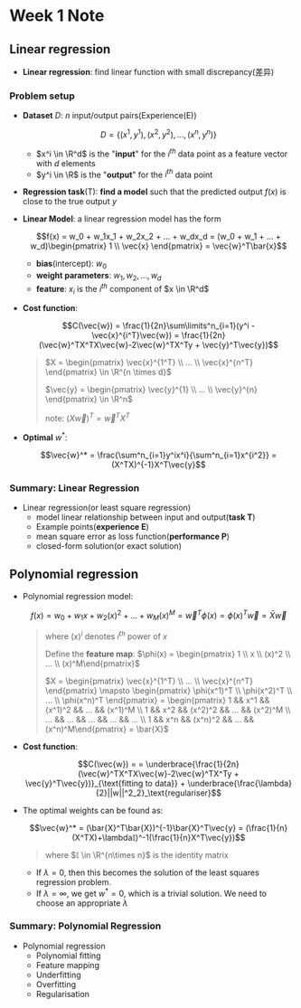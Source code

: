 # Week 1 Note

## Linear regression

- **Linear regression**: find linear function with small discrepancy(差异)

### Problem setup

- **Dataset** $D$: $n$ input/output pairs(Experience(E))

  $$D = \{(x^1, y^1), (x^2, y^2),...,(x^n,y^n)\}$$

  - $x^i \in \R^d$ is the "**input**" for the $i^{th}$ data point as a feature vector with $d$ elements
  - $y^i \in \R$ is the "**output**" for the $i^{th}$ data point

- **Regression task**(T): **find a model** such that the predicted output $f(x)$ is close to the true output $y$

- **Linear Model**: a linear regression model has the form

  $$f(x) = w_0 + w_1x_1 + w_2x_2 + ... + w_dx_d = (w_0 + w_1 + ... + w_d)\begin{pmatrix} 1 \\ \vec{x} \end{pmatrix} = \vec{w}^T\bar{x}$$

  - **bias**(intercept): $w_0$
  - **weight parameters**: $w_1, w_2, ..., w_d$
  - **feature**: $x_i$ is the $i^{th}$ component of $x \in \R^d$

- **Cost function**: 

  $$C(\vec{w}) = \frac{1}{2n}\sum\limits^n_{i=1}(y^i - \vec{x}^{i^T}\vec{w}) = \frac{1}{2n}(\vec{w}^TX^TX\vec{w}-2\vec{w}^TX^Ty + \vec{y}^T\vec{y})$$

  > $X = \begin{pmatrix} \vec{x}^{1^T} \\  ... \\ \vec{x}^{n^T} \end{pmatrix} \in \R^{n \times d}$
  >
  > $\vec{y} = \begin{pmatrix} \vec{y}^{1} \\  ... \\ \vec{y}^{n} \end{pmatrix} \in \R^n$
  > 
  > note: $(X\vec{w})^T = \vec{w}^TX^T$

- **Optimal** $w^*$:

  $$\vec{w}^* = \frac{\sum^n_{i=1}y^ix^i}{\sum^n_{i=1}x^{i^2}} = (X^TX)^{-1}X^T\vec{y}$$

### Summary: Linear Regression

- Linear regression(or least square regression)
  - model linear relationship between input and output(**task T**)
  - Example points(**experience E**)
  - mean square error as loss function(**performance P**)
  - closed-form solution(or exact solution)

## Polynomial regression

- Polynomial regression model:

  $$f(x) = w_0 + w_1x + w_2(x)^2 + ... + w_M(x)^M = \vec{w}^T\phi(x) = \phi(x)^T\vec{w} = \bar{X}\vec{w}$$

  > where $(x)^i$ denotes $i^{th}$ power of $x$
  >
  > Define the **feature map**: $\phi(x) = \begin{pmatrix} 1 \\  x \\ (x)^2  \\ ... \\ (x)^M\end{pmatrix}$
  >
  > $X = \begin{pmatrix} \vec{x}^{1^T} \\  ... \\ \vec{x}^{n^T} \end{pmatrix} \mapsto \begin{pmatrix} \phi(x^1)^T \\ \phi(x^2)^T \\ ... \\ \phi(x^n)^T \end{pmatrix} = \begin{pmatrix} 1 && x^1 && (x^1)^2 && ... &&  (x^1)^M \\ 1 && x^2 && (x^2)^2 && ... &&  (x^2)^M \\ ... && ... && ... && ... && ... \\ 1 && x^n && (x^n)^2 && ... &&  (x^n)^M\end{pmatrix} = \bar{X}$

- **Cost function**:

  $$C(\vec{w}) = = \underbrace{\frac{1}{2n}(\vec{w}^TX^TX\vec{w}-2\vec{w}^TX^Ty + \vec{y}^T\vec{y})}_{\text{fitting to data}} + \underbrace{\frac{\lambda}{2}||w||^2_2}_\text{regulariser}$$

- The optimal weights can be found as:

  $$\vec{w}^* = (\bar{X}^T\bar{X})^{-1}\bar{X}^T\vec{y} = (\frac{1}{n}(X^TX)+\lambda𝕀)^-1(\frac{1}{n}X^T\vec{y})$$

  > where $𝕀 \in \R^{n\times n}$ is the identity matrix

  - If $\lambda = 0$, then this becomes the solution of the least squares regression problem.
  - If $\lambda = \infty$, we get $w^* = 0$, which is a trivial solution. We need to choose an appropriate $\lambda$

### Summary: Polynomial Regression

- Polynomial regression
  - Polynomial fitting
  - Feature mapping
  - Underfitting
  - Overfitting
  - Regularisation